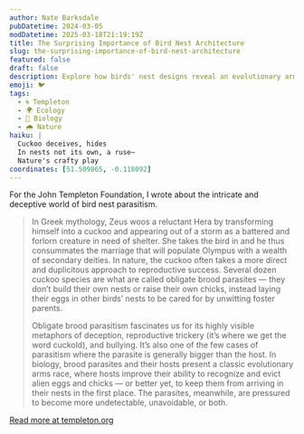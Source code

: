 ```yaml
---
author: Nate Barksdale
pubDatetime: 2024-03-05
modDatetime: 2025-03-18T21:19:19Z
title: The Surprising Importance of Bird Nest Architecture
slug: the-surprising-importance-of-bird-nest-architecture
featured: false
draft: false
description: Explore how birds' nest designs reveal an evolutionary arms race driven by the cunning strategies of brood parasites like cuckoos.
emoji: 🐦
tags:
  - 🌀 Templeton
  - 🌍 Ecology
  - 🧬 Biology
  - 🌧️ Nature
haiku: |
  Cuckoo deceives, hides  
  In nests not its own, a ruse—  
  Nature's crafty play
coordinates: [51.509865, -0.118092]
---
```


For the John Templeton Foundation, I wrote about the intricate and deceptive world of bird nest parasitism.

> In Greek mythology, Zeus woos a reluctant Hera by transforming himself into a cuckoo and appearing out of a storm as a battered and forlorn creature in need of shelter. She takes the bird in and he thus consummates the marriage that will populate Olympus with a wealth of secondary deities. In nature, the cuckoo often takes a more direct and duplicitous approach to reproductive success. Several dozen cuckoo species are what are called obligate brood parasites — they don’t build their own nests or raise their own chicks, instead laying their eggs in other birds’ nests to be cared for by unwitting foster parents.
>
> Obligate brood parasitism fascinates us for its highly visible metaphors of deception, reproductive trickery (it’s where we get the word cuckold), and bullying. It’s also one of the few cases of parasitism where the parasite is generally bigger than the host. In biology, brood parasites and their hosts present a classic evolutionary arms race, where hosts improve their ability to recognize and evict alien eggs and chicks — or better yet, to keep them from arriving in their nests in the first place. The parasites, meanwhile, are pressured to become more undetectable, unavoidable, or both.

[Read more at templeton.org](https://www.templeton.org/news/the-surprising-importance-of-bird-nest-architecture)
